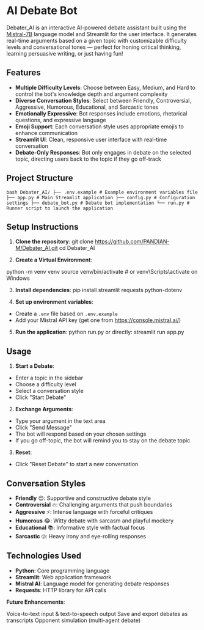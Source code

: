 # AI Debate Bot

Debater_AI is an interactive AI-powered debate assistant built using the [Mistral-7B](https://huggingface.co/mistralai/Mistral-7B-Instruct-v0.1) language model and Streamlit for the user interface. It generates real-time arguments based on a given topic with customizable difficulty levels and conversational tones — perfect for honing critical thinking, learning persuasive writing, or just having fun!

## Features

- **Multiple Difficulty Levels**: Choose between Easy, Medium, and Hard to control the bot's knowledge depth and argument complexity
- **Diverse Conversation Styles**: Select between Friendly, Controversial, Aggressive, Humorous, Educational, and Sarcastic tones
- **Emotionally Expressive**: Bot responses include emotions, rhetorical questions, and expressive language
- **Emoji Support**: Each conversation style uses appropriate emojis to enhance communication
- **Streamlit UI**: Clean, responsive user interface with real-time conversation
- **Debate-Only Responses**: Bot only engages in debate on the selected topic, directing users back to the topic if they go off-track

## Project Structure

```bash Debater_AI/ ├── .env.example # Example environment variables file ├── app.py # Main Streamlit application ├── config.py # Configuration settings ├── debate_bot.py # Debate bot implementation └── run.py # Runner script to launch the application ```


## Setup Instructions

1. **Clone the repository**:
  git clone https://github.com/PANDIAN-M/Debater_AI.git
  cd Debater_AI

2. **Create a Virtual Environment**:

python -m venv venv
source venv/bin/activate  # or venv\Scripts\activate on Windows

3. **Install dependencies**:
  pip install streamlit requests python-dotenv


4. **Set up environment variables**:
- Create a `.env` file based on `.env.example`
- Add your Mistral API key (get one from https://console.mistral.ai/)

5. **Run the application**:
  python run.py  or directly: streamlit run app.py


## Usage

1. **Start a Debate**:
- Enter a topic in the sidebar
- Choose a difficulty level
- Select a conversation style
- Click "Start Debate"

2. **Exchange Arguments**:
- Type your argument in the text area
- Click "Send Message"
- The bot will respond based on your chosen settings
- If you go off-topic, the bot will remind you to stay on the debate topic

3. **Reset**:
- Click "Reset Debate" to start a new conversation

## Conversation Styles

- **Friendly** 😊: Supportive and constructive debate style
- **Controversial** 🔥: Challenging arguments that push boundaries
- **Aggressive** ⚡: Intense language with forceful critiques
- **Humorous** 😂: Witty debate with sarcasm and playful mockery
- **Educational** 📚: Informative style with factual focus
- **Sarcastic** 🙄: Heavy irony and eye-rolling responses

## Technologies Used

- **Python**: Core programming language
- **Streamlit**: Web application framework
- **Mistral AI**: Language model for generating debate responses
- **Requests**: HTTP library for API calls

**Future Enhancements**:

 Voice-to-text input & text-to-speech output
 Save and export debates as transcripts
 Opponent simulation (multi-agent debate)
